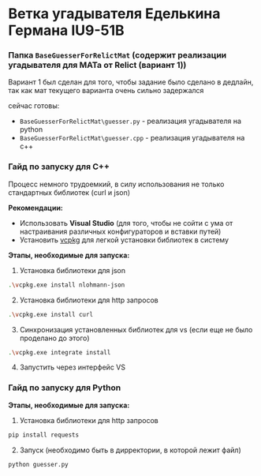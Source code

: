 # Ветка угадывателя Еделькина Германа IU9-51B


### Папка  `BaseGuesserForRelictMat` (содержит реализации угадывателя для МАТа от Relict (вариант 1))

Вариант 1 был сделан для того, чтобы задание было сделано в дедлайн, так как мат текущего варианта очень сильно задержался

сейчас готовы:
* `BaseGuesserForRelictMat\guesser.py` - реализация угадывателя на python
* `BaseGuesserForRelictMat\guesser.cpp` - реализация угадывателя на c++

### Гайд по запуску для C++
Процесс немного трудоемкий, в силу использования не только стандартных библиотек (curl и json)

**Рекомендации:**
* Использовать **Visual Studio** (для того, чтобы не сойти с ума от настраивания различных конфигураторов и вставки путей)
* Установить  [vcpkg](https://vcpkg.io/en/) для легкой установки библиотек в систему

**Этапы, необходимые для запуска:**
1. Установка библиотеки для json
```bash
.\vcpkg.exe install nlohmann-json
```

2. Установка библиотеки для http запросов
```bash
.\vcpkg.exe install curl
```
3. Cинхронизация установленных библиотек для vs (если еще не было проделано до этого)
```bash
.\vcpkg.exe integrate install 
```
4. Запустить через интерфейс VS



### Гайд по запуску для Python

**Этапы, необходимые для запуска:**
1. Установка библиотеки для http запросов
```bash
pip install requests 
```
2. Запуск (необходимо быть в дирректории, в которой лежит файл)
```bash
python guesser.py
```
